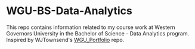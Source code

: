 # WGU-BS-Data-Analytics
This repo contains information related to my course work at Western Governors University in the Bachelor of Science - Data Analytics program. Inspired by WJTownsend's [WGU_Portfolio](https://github.com/WJTownsend/WGU_Portfolio) repo.
